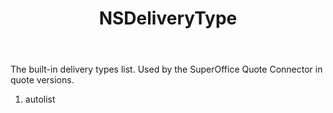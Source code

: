﻿---
uid: crmscript_ref_NSDeliveryType
title: NSDeliveryType
intellisense: Void.NSDeliveryType
keywords: NSDeliveryType
so.topic: reference
---

The built-in delivery types list. Used by the SuperOffice Quote Connector in quote versions.

1. autolist 

